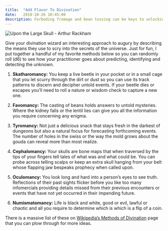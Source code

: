 ```yaml
---
title:  "Add Flavor To Divination"
date:   2018-10-26 10:45:00
description: Forboding fromage and bean tossing can be keys to unlocking mysteries
---
```


![Upon the Large Skull - Arthur Rackham](https://fantasyrobotfighter.github.io/assets/images/UponLargeSkull.jpg)

Give your divination wizard an interesting approach to augury by describing the means they use to scry into the secrets of the universe. Just for fun, I put together a handful of my favorite methods below so you can randomly roll (d6) to see how your practitioner goes about predicting, identifying and detecting the unknown.  

1. **Skatharomancy:** You keep a live beetle in your pocket or in a small cage that you let scurry through the dirt or dust so you can use its track patterns to discern and decipher untold events. If your beetle dies or escapes you’ll need to roll a nature or wisdom check to capture a new one.  

2. **Favomancy:** The casting of beans holds answers to untold mysteries. Where the kidney falls or the lentil lies can give you all the information you require concerning any enigma.  

3. **Tyromancy:** Not just a delicious snack that stays fresh in the darkest of dungeons but also a natural focus for forecasting forthcoming events. The number of holes in the swiss or the way the mold grows about the gouda can reveal more than most realize.  

4. **Cephalomancy:** Your skulls are bone maps that when traversed by the tips of your fingers tell tales of what was and what could be. You can probe across telling scalps or keep an extra skull hanging from your belt whose flapping jaw bespeaks prophecy when called upon.  

5. **Oculomancy:** You look long and hard into a person’s eyes to see truth. Reflections of their past sights flicker before you like too many infomercials providing details missed from their previous encounters or events that have not yet occurred in their impending future.  

6. **Numismatomancy:** Life is black and white, good or evil, lawful or chaotic and all you require to determine which is which is a flip of a coin.  

There is a massive list of these on [Wikipedia’s Methods of Divination](https://en.wikipedia.org/wiki/Methods_of_divination) page that you can plow through for more ideas. 


[jekyll-gh]: https://github.com/mojombo/jekyll
[jekyll]:    http://jekyllrb.com
